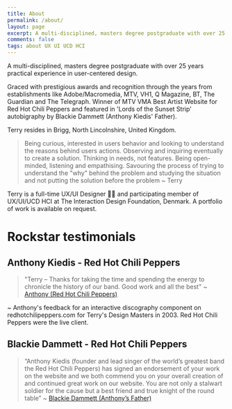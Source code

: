 ```yaml
---
title: About
permalink: /about/
layout: page
excerpt: A multi-disciplined, masters degree postgraduate with over 25 years practical experience in user-centered design. Being curious, interested in users behavior and looking to understand the reasons behind users actions. Observing and inquiring eventually to create a solution. ... read more.
comments: false
tags: about UX UI UCD HCI
---
```


A multi-disciplined, masters degree postgraduate with over 25 years practical experience in user-centered design.

Graced with prestigious awards and recognition through the years from establishments like Adobe/Macromedia, MTV, VH1, Q Magazine, BT, The Guardian and The Telegraph. Winner of MTV VMA Best Artist Website for Red Hot Chili Peppers and featured in 'Lords of the Sunset Strip' autobigraphy by Blackie Dammett (Anthony Kiedis' Father).

Terry resides in Brigg, North Lincolnshire, United Kingdom.

> Being curious, interested in users behavior and looking to understand the reasons behind users actions. Observing and inquiring eventually to create a solution. Thinking in needs, not features. Being open-minded, listening and empathising. Savouring the process of trying to understand the "why" behind the problem and studying the situation and not putting the solution before the problem ~ Terry

Terry is a full-time UX/UI Designer 🧘‍♂️ and participating member of UX/UI/UCD HCI at The Interaction Design Foundation, Denmark. A portfolio of work is available on request.

# Rockstar testimonials
## Anthony Kiedis - Red Hot Chili Peppers

> "Terry – Thanks for taking the time and spending the energy to chronicle the history of our band. Good work and all the best" ~ <a href="https://blackiedammett.com/" title="Anthony" alt="Anthony">Anthony (Red Hot Chili Peppers)</a>

~ Anthony's feedback for an interactive discography component on redhotchilipeppers.com for Terry's Design Masters in 2003. Red Hot Chili Peppers were the live client.

## Blackie Dammett - Red Hot Chili Peppers

> “Anthony Kiedis (founder and lead singer of the world’s greatest band the Red Hot Chili Peppers) has signed an endorsement of your work on the website and we both commend you on your overall creation of and continued great work on our website. You are not only a stalwart soldier for the cause but a best friend and true knight of the round table” ~ <a href="https://blackiedammett.com/" title="Link to Lords of the Sunset Strip" alt="Link to Lords of the Sunset Strip">Blackie Dammett (Anthony’s Father)</a>

